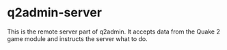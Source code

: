 # q2admin-server
This is the remote server part of q2admin. It accepts data from the Quake 2 game module and instructs the server what to do.
